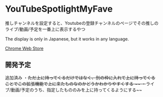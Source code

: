 # YouTubeSpotlightMyFave
推しチャンネルを設定すると、Youtubeの登録チャンネルのページでその推しのライブ/動画/予定を一番上に表示するやつ

The display is only in Japanese, but it works in any language.

[Chrome Web Store](https://chrome.google.com/webstore/detail/youtubespotlightmyfave/leembkoklbpinhklepgiepcgjpocmgbn)

## 開発予定
追加済み
・~~ただ上に持ってくるだけではなく、別の枠に入れて上に持ってくることでこの拡張機能で上に来たものなのかどうかわかりやすくする  ~~
・~~ライブ/動画/予定のうち、指定したもののみを上に持ってくるようにする~~
